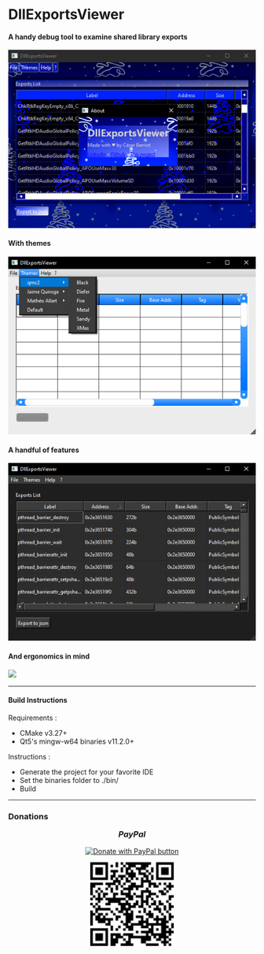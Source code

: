 # DllExportsViewer
#### A handy debug tool to examine shared library exports
![](readme_resources/1%20-%20main%20&%20about.png)
#### With themes
![](readme_resources/2%20-%20themes.png)
#### A handful of features
![](readme_resources/3%20-%20sorting.png)
#### And ergonomics in mind
![](readme_resources/4%20-%20video.gif)

---

#### Build Instructions
Requirements :
- CMake v3.27+
- Qt5's mingw-w64 binaries v11.2.0+

Instructions :
- Generate the project for your favorite IDE
- Set the binaries folder to ./bin/
- Build

---

### Donations

<i>
    <h3 align="center" style="margin-top: 0px; padding-top: 0px">
        PayPal
    </h3>
</i>
<p align="center">
    <a href="https://www.paypal.com/cgi-bin/webscr?cmd=_s-xclick&hosted_button_id=E4MPSYVCAYYSS">
        <image 
            src="https://www.paypalobjects.com/en_US/FR/i/btn/btn_donateCC_LG.gif" 
            border="0"
            name="submit"
            title="PayPal - The safer, easier way to pay online!" 
            alt="Donate with PayPal button" 
        />
    </a>
</p>
<p align="center">
    <img src="readme_resources/donation_paypal_qr.png" style="align-content: center; width: 170px">
</p>